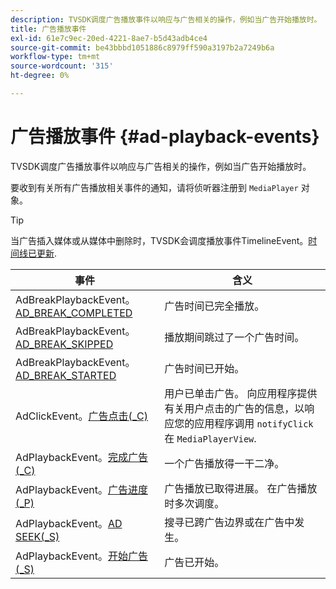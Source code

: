 ```yaml
---
description: TVSDK调度广告播放事件以响应与广告相关的操作，例如当广告开始播放时。
title: 广告播放事件
exl-id: 61e7c9ec-20ed-4221-8ae7-b5d43adb4ce4
source-git-commit: be43bbbd1051886c8979ff590a3197b2a7249b6a
workflow-type: tm+mt
source-wordcount: '315'
ht-degree: 0%

---
```


# 广告播放事件 {#ad-playback-events}

TVSDK调度广告播放事件以响应与广告相关的操作，例如当广告开始播放时。

要收到有关所有广告播放相关事件的通知，请将侦听器注册到 `MediaPlayer` 对象。

>[!TIP]
>
>当广告插入媒体或从媒体中删除时，TVSDK会调度播放事件TimelineEvent。[时间线已更新](https://help.adobe.com/en_US/primetime/api/psdk/asdoc-dhls_1.4/com/adobe/mediacore/events/TimelineEvent.html#TIMELINE_UPDATED).

| 事件 | 含义 |
|---|---|
| AdBreakPlaybackEvent。[AD_BREAK_COMPLETED](https://help.adobe.com/en_US/primetime/api/psdk/asdoc-dhls_1.4/com/adobe/mediacore/events/AdBreakPlaybackEvent.html#AD_BREAK_COMPLETED) | 广告时间已完全播放。 |
| AdBreakPlaybackEvent。[AD_BREAK_SKIPPED](https://help.adobe.com/en_US/primetime/api/psdk/asdoc-dhls_1.4/com/adobe/mediacore/events/AdBreakPlaybackEvent.html#AD_BREAK_SKIPPED) | 播放期间跳过了一个广告时间。 |
| AdBreakPlaybackEvent。[AD_BREAK_STARTED](https://help.adobe.com/en_US/primetime/api/psdk/asdoc-dhls_1.4/com/adobe/mediacore/events/AdBreakPlaybackEvent.html#AD_BREAK_STARTED) | 广告时间已开始。 |
| AdClickEvent。[广告点击(_C)](https://help.adobe.com/en_US/primetime/api/psdk/asdoc-dhls_1.4/com/adobe/mediacore/events/AdClickEvent.html#AD_CLICK) | 用户已单击广告。 向应用程序提供有关用户点击的广告的信息，以响应您的应用程序调用 `notifyClick` 在 `MediaPlayerView`. |
| AdPlaybackEvent。[完成广告(_C)](https://help.adobe.com/en_US/primetime/api/psdk/asdoc-dhls_1.4/com/adobe/mediacore/events/AdPlaybackEvent.html#AD_COMPLETED) | 一个广告播放得一干二净。 |
| AdPlaybackEvent。[广告进度(_P)](https://help.adobe.com/en_US/primetime/api/psdk/asdoc-dhls_1.4/com/adobe/mediacore/events/AdPlaybackEvent.html#AD_PROGRESS) | 广告播放已取得进展。 在广告播放时多次调度。 |
| AdPlaybackEvent。[AD SEEK(_S)](https://help.adobe.com/en_US/primetime/api/psdk/asdoc-dhls_1.4/com/adobe/mediacore/events/AdPlaybackEvent.html#AD_STARTED) | 搜寻已跨广告边界或在广告中发生。 |
| AdPlaybackEvent。[开始广告(_S)](https://help.adobe.com/en_US/primetime/api/psdk/asdoc-dhls_1.4/com/adobe/mediacore/events/AdPlaybackEvent.html#AD_STARTED) | 广告已开始。 |
